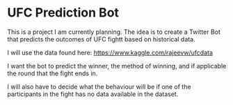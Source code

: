 # UFC Prediction Bot

This is a project I am currently planning. The idea is to create a Twitter Bot that predicts the outcomes of UFC fightt based on historical data.

I will use the data found here: https://www.kaggle.com/rajeevw/ufcdata

I want the bot to predict the winner, the method of winning, and if applicable the round that the fight ends in.

I will also have to decide what the behaviour will be if one of the participants in the fight has no data available in the dataset.
